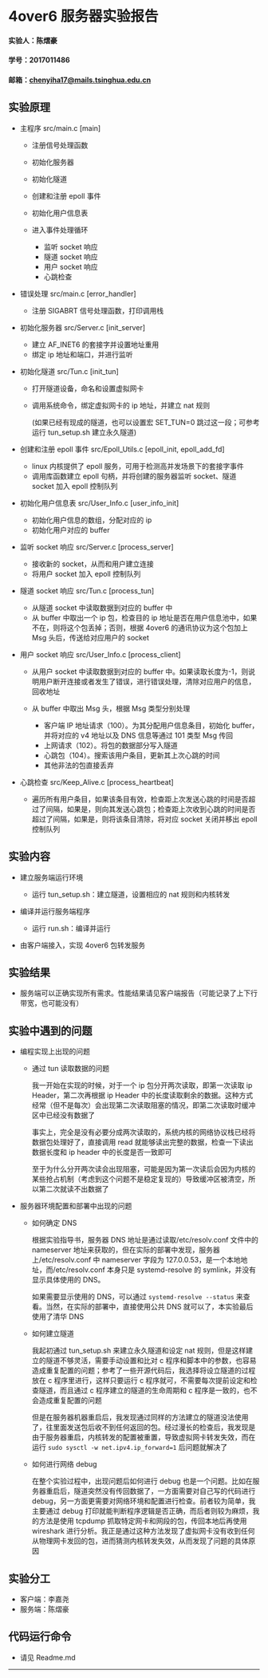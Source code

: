 # 4over6 服务器实验报告

#### 实验人：陈熠豪

#### 学号：2017011486

#### 邮箱：chenyiha17@mails.tsinghua.edu.cn

## 实验原理

-   主程序 src/main.c [main]

    -   注册信号处理函数
    -   初始化服务器
    -   初始化隧道
    -   创建和注册 epoll 事件
    -   初始化用户信息表
    -   进入事件处理循环

        -   监听 socket 响应
        -   隧道 socket 响应
        -   用户 socket 响应
        -   心跳检查

-   错误处理 src/main.c [error_handler]

    -   注册 SIGABRT 信号处理函数，打印调用栈

-   初始化服务器 src/Server.c [init_server]

    -   建立 AF_INET6 的套接字并设置地址重用
    -   绑定 ip 地址和端口，并进行监听

-   初始化隧道 src/Tun.c [init_tun]

    -   打开隧道设备，命名和设置虚拟网卡
    -   调用系统命令，绑定虚拟网卡的 ip 地址，并建立 nat 规则

        (如果已经有现成的隧道，也可以设置宏 SET_TUN=0 跳过这一段；可参考运行 tun_setup.sh 建立永久隧道)

-   创建和注册 epoll 事件 src/Epoll_Utils.c [epoll_init, epoll_add_fd]

    -   linux 内核提供了 epoll 服务，可用于检测高并发场景下的套接字事件
    -   调用库函数建立 epoll 句柄，并将创建的服务器监听 socket、隧道 socket 加入 epoll 控制队列

-   初始化用户信息表 src/User_Info.c [user_info_init]

    -   初始化用户信息的数组，分配对应的 ip
    -   初始化用户对应的 buffer

-   监听 socket 响应 src/Server.c [process_server]

    -   接收新的 socket，从而和用户建立连接
    -   将用户 socket 加入 epoll 控制队列

-   隧道 socket 响应 src/Tun.c [process_tun]

    -   从隧道 socket 中读取数据到对应的 buffer 中
    -   从 buffer 中取出一个 ip 包，检查目的 ip 地址是否在用户信息池中，如果不在，则将这个包丢掉；否则，根据 4over6 的通讯协议为这个包加上 Msg 头后，传送给对应用户的 socket

-   用户 socket 响应 src/User_Info.c [process_client]

    -   从用户 socket 中读取数据到对应的 buffer 中。如果读取长度为-1，则说明用户断开连接或者发生了错误，进行错误处理，清除对应用户的信息，回收地址
    -   从 buffer 中取出 Msg 头，根据 Msg 类型分别处理

        -   客户端 IP 地址请求（100）。为其分配用户信息条目，初始化 buffer，并将对应的 v4 地址以及 DNS 信息等通过 101 类型 Msg 传回
        -   上网请求（102）。将包的数据部分写入隧道
        -   心跳包（104）。搜索该用户条目，更新其上次心跳的时间
        -   其他非法的包直接丢弃

-   心跳检查 src/Keep_Alive.c [process_heartbeat]

    -   遍历所有用户条目，如果该条目有效，检查距上次发送心跳的时间是否超过了间隔，如果是，则向其发送心跳包；检查距上次收到心跳的时间是否超过了间隔，如果是，则将该条目清除，将对应 socket 关闭并移出 epoll 控制队列

## 实验内容

-   建立服务端运行环境

    -   运行 tun_setup.sh：建立隧道，设置相应的 nat 规则和内核转发

-   编译并运行服务端程序

    -   运行 run.sh：编译并运行

-   由客户端接入，实现 4over6 包转发服务

## 实验结果

-   服务端可以正确实现所有需求。性能结果请见客户端报告（可能记录了上下行带宽，也可能没有）

## 实验中遇到的问题

-   编程实现上出现的问题

    -   通过 tun 读取数据的问题

        我一开始在实现的时候，对于一个 ip 包分开两次读取，即第一次读取 ip Header，第二次再根据 ip Header 中的长度读取剩余的数据。这种方式经常（但不是每次）会出现第二次读取阻塞的情况，即第二次读取时缓冲区中已经没有数据了

        事实上，完全是没有必要分成两次读取的，系统内核的网络协议栈已经将数据包处理好了，直接调用 read 就能够读出完整的数据，检查一下读出数据长度和 ip header 中的长度是否一致即可

        至于为什么分开两次读会出现阻塞，可能是因为第一次读后会因为内核的某些抢占机制（考虑到这个问题不是稳定复现的）导致缓冲区被清空，所以第二次就读不出数据了

-   服务器环境配置和部署中出现的问题

    -   如何确定 DNS

        根据实验指导书，服务器 DNS 地址是通过读取/etc/resolv.conf 文件中的 nameserver 地址来获取的，但在实际的部署中发现，服务器上/etc/resolv.conf 中 nameserver 字段为 127.0.0.53，是一个本地地址，而/etc/resolv.conf 本身只是 systemd-resolve 的 symlink，并没有显示具体使用的 DNS。

        如果需要显示使用的 DNS，可以通过 `systemd-resolve --status` 来查看。当然，在实际的部署中，直接使用公共 DNS 就可以了，本实验最后使用了清华 DNS

    -   如何建立隧道

        我起初通过 tun_setup.sh 来建立永久隧道和设定 nat 规则，但是这样建立的隧道不够灵活，需要手动设置和比对 c 程序和脚本中的参数，也容易造成重复配置的问题；参考了一些开源代码后，我选择将设立隧道的过程放在 c 程序里进行，这样只要运行 c 程序就可，不需要每次提前设定和检查隧道，而且通过 c 程序建立的隧道的生命周期和 c 程序是一致的，也不会造成重复配置的问题

        但是在服务器机器重启后，我发现通过同样的方法建立的隧道没法使用了，往里面发送包后收不到任何返回的包。经过漫长的检查后，我发现是由于服务器重启，内核转发的配置被重置，导致虚拟网卡转发失效，而在运行 `sudo sysctl -w net.ipv4.ip_forward=1` 后问题就解决了

    -   如何进行网络 debug

        在整个实验过程中，出现问题后如何进行 debug 也是一个问题。比如在服务器重启后，隧道突然没有传回数据了，一方面需要对自己写的代码进行 debug，另一方面更需要对网络环境和配置进行检查。前者较为简单，我主要通过 debug 打印就能判断程序逻辑是否正确，而后者则较为麻烦，我的方法是使用 tcpdump 抓取特定网卡和网段的包，传回本地后再使用 wireshark 进行分析。我正是通过这种方法发现了虚拟网卡没有收到任何从物理网卡发回的包，进而猜测内核转发失效，从而发现了问题的具体原因

## 实验分工

-   客户端：李嘉尧
-   服务端：陈熠豪

## 代码运行命令

-   请见 Readme.md

---
